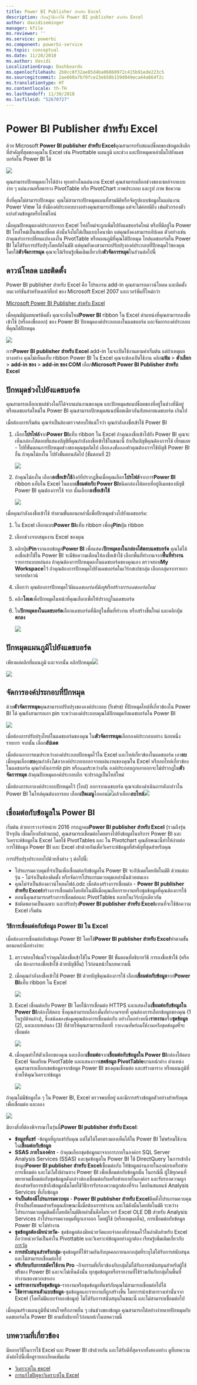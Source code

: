 ```yaml
---
title: Power BI Publisher สำหรับ Excel
description: เรียนรู้วิธีการใช้ Power BI publisher สำหรับ Excel
author: davidiseminger
manager: kfile
ms.reviewer: ''
ms.service: powerbi
ms.component: powerbi-service
ms.topic: conceptual
ms.date: 11/28/2018
ms.author: davidi
LocalizationGroup: Dashboards
ms.openlocfilehash: 2b8cc8f32ae85d4ba06860972c415b91ede223c5
ms.sourcegitcommit: 2ae660a7b70fce23eb58b159d049eca44a664f2c
ms.translationtype: HT
ms.contentlocale: th-TH
ms.lasthandoff: 11/30/2018
ms.locfileid: "52670727"
---
```

# <a name="power-bi-publisher-for-excel"></a>Power BI Publisher สำหรับ Excel
ด้วย Microsoft **Power BI publisher สำหรับ Excel**คุณสามารถรับสแนปช็อตของข้อมูลเชิงลึกที่สำคัญที่สุดของคุณใน Excel เช่น Pivottable แผนภูมิ และช่วง และปักหมุดเหล่านั้นไปยังแดชบอร์ดใน Power BI ได้

![](media/publisher-for-excel/pbi_excel_publisher_pinobj_dashboard.png)

คุณสามารถปักหมุดอะไรได้บ้าง ทุกอย่างในแผ่นงาน Excel คุณสามารถเลือกช่วงของเซลล์จากแบบง่าย ๆ แผ่นงานหรือตาราง PivotTable หรือ PivotChart ภาพประกอบ และรูป ภาพ ข้อความ

สิ่งที่คุณไม่สามารถปักหมุด: คุณไม่สามารถปักหมุดแผนที่สามมิติหรือจัดรูปแบบข้อมูลในแผ่นงาน Power View ได้ ยังมีองค์ประกอบบางอย่างคุณสามารถปักหมุด แต่จะไม่ค่อยมีถึง เช่นตัวกรองตัวแบ่งส่วนข้อมูลหรือไทม์ไลน์

เมื่อคุณปักหมุดองค์ประกอบจาก Excel ไทล์ใหม่จะถูกเพิ่มไปยังแดชบอร์ดใหม่ หรือที่มีอยู่ใน Power BI ไทล์ใหม่เป็นสแนปช็อต ดังนั้นจึงไม่ได้เป็นแบบไดนามิก แต่คุณยังคงสามารถอัปเดต ตัวอย่างเช่น ถ้าคุณทำการเปลี่ยนแปลงลงใน PivotTable หรือแผนภูมิที่คุณได้ปักหมุด ไทล์แดชบอร์ดใน Power BI ไม่ได้รับการปรับปรุงโดยอัตโนมัติ แต่คุณยังคงสามารถปรับปรุงองค์ประกอบที่ปักหมุดไว้ของคุณ โดยใช้**ตัวจัดการหมุด** คุณจะได้เรียนรู้เพิ่มเติมเกี่ยวกับ**ตัวจัดการหมุด**ในส่วนต่อไปนี้

## <a name="download-and-install"></a>ดาวน์โหลด และติดตั้ง
Power BI publisher สำหรับ Excel คือ โปรแกรม add-in คุณสามารถดาวน์โหลด และติดตั้งบนเวอร์ชันสำหรับเดสก์ท็อป ของ Microsoft Excel 2007 และเวอร์ชันที่ใหม่กว่า

[Microsoft Power BI Publisher สำหรับ Excel](http://go.microsoft.com/fwlink/?LinkId=715729)

เมื่อคุณมีผู้เผยแพร่ติดตั้ง คุณจะเห็นใหม่**Power BI** ribbon ใน Excel ตำแหน่งที่คุณสามารถลงชื่อเข้าใช้ (หรือลงชื่อออก) ของ Power BI ปักหมุดองค์ประกอบลงในแดชบอร์ด และจัดการองค์ประกอบที่คุณได้ปักหมุด

![](media/publisher-for-excel/pbi_excel_publisher_ribbon.png)

การ**Power BI publisher สำหรับ Excel** add-in ในจะเปิดใช้งานตามค่าเริ่มต้น แต่ถ้าเหตุผลบางอย่าง คุณไม่เห็นแท็บ ribbon Power BI ใน Excel คุณจะต้องเปิดใช้งาน คลิก**แฟ้ม** > **ตัวเลือก** > **add-in ของ** > **add-in ของ COM** เลือก**Microsoft Power BI Publisher สำหรับ Excel**

## <a name="pin-a-range-to-a-dashboard"></a>ปักหมุดช่วงไปยังแดชบอร์ด
คุณสามารถเลือกเซลล์ช่วงใดก็ได้จากแผ่นงานของคุณ และปักหมุดสแนปช็อตของที่อยู่ในช่วงที่มีอยู่หรือแดชบอร์ดใหม่ใน Power BI คุณสามารถปักหมุดสแนปช็อตเดียวกันกับหลายแดชบอร์ด เกินไป

เมื่อต้องการเริ่มต้น คุณจำเป็นต้องตรวจสอบให้แน่ใจว่า คุณกำลังลงชื่อเข้าใช้ Power BI

1. เลือก**โปรไฟล์**จาก**Power BI**แท็บ ribbon ใน Excel ถ้าคุณลงชื่อเข้าไปยัง Power BI คุณจะเห็นกล่องโต้ตอบที่แสดงบัญชีที่คุณกำลังลงชื่อเข้าใช้ในขณะนี้ ถ้าเป็นบัญชีคุณต้องการใช้ เยี่ยมเลย - ไปที่ขั้นตอนการปักหมุดช่วงของคุณชุดถัดไป เลือก*ลงชื่อออก*ถ้าคุณต้องการใช้บัญชี Power BI อื่น ถ้าคุณไม่ลงใน ไปยังขั้นตอนถัดไป (ขั้นตอนที่ 2)
   
   ![](media/publisher-for-excel/pbi_excel_publish_connect-to-data_0.png)
2. ถ้าคุณไม่ลงใน เลือก**ลงชื่อเข้าใช้**ลิงก์ที่ปรากฏขึ้นเมื่อคุณเลือก**โปรไฟล์**จากการ**Power BI** ribbon แท็บใน Excel ในแบบ**เชื่อมต่อกับ Power BI**ชนิดกล่องโต้ตอบที่อยู่อีเมลของบัญชี Power BI คุณต้องการใช้ จาก นั้นเลือก**ลงชื่อเข้าใช้**
   
   ![](media/publisher-for-excel/pbi_excel_publish_connect-to-data_1a.png)

เมื่อคุณกำลังลงชื่อเข้าใช้ ทำตามขั้นตอนเหล่านี้เพื่อปักหมุดช่วงไปยังแดชบอร์ด:

1. ใน Excel เลือกแบบ**Power BI**แท็บ ribbon เพื่อดู**Pin**ปุ่ม ribbon
2. เลือกช่วงจากสมุดงาน Excel ของคุณ
3. คลิกปุ่ม**Pin**จากแถบข้อมูล**Power BI** เพื่อแสดง**ปักหมุดลงในกล่องโต้ตอบแดชบอร์ด** คุณไม่ได้ลงชื่อเข้าใช้ใน Power BI จะมีข้อความเตือนให้ลงชื่อเข้าใช้ เลือกพื้นที่ทำงานจาก**พื้นที่ทำงาน**รายการแบบหล่นลง ถ้าคุณต้องการปักหมุดลงในแดชบอร์ดของคุณเอง ตรวจสอบ**My Workspace**ไว้ ถ้าคุณต้องการปักหมุดไปยังแดชบอร์ดในเวิร์กสเปซกลุ่ม เลือกกลุ่มจากรายการดรอปดาวน์
4. เลือกว่า คุณต้องการปักหมุดไว้ผิด*แดชบอร์ดที่มีอยู่*หรือสร้างการ*แดชบอร์ดใหม่*
5. คลิก**โอเค**เพื่อปักหมุดในหน้าที่คุณเลือกเพื่อให้ปรากฎในแดชบอร์ด
6. ใน**ปักหมุดลงในแดชบอร์ด**เลือกแดชบอร์ดที่มีอยู่ในพื้นที่ทำงาน หรือสร้างขึ้นใหม่ และคลิกปุ่ม**ตกลง**
   
   ![](media/publisher-for-excel/xl-publish.gif)

## <a name="pin-a-chart-to-a-dashboard"></a>ปักหมุดแผนภูมิไปยังแดชบอร์ด
เพียงแค่คลิกที่แผนภูมิ และจากนั้น คลิกปักหมุด![](media/publisher-for-excel/pbi_excel_publisher_pin.png)

![](media/publisher-for-excel/pbi_excel_publisher_chart.png)

## <a name="manage-pinned-elements"></a>จัดการองค์ประกอบที่ปักหมุด
ด้วย**ตัวจัดการหมุด**คุณสามารถปรับปรุงขององค์ประกอบ (รีเฟรช) ที่ปักหมุดไทล์ที่เกี่ยวข้องใน Power BI ได้ คุณยังสามารถเอา pin ระหว่างองค์ประกอบคุณได้ปักหมุดกับแดชบอร์ดใน Power BI

![](media/publisher-for-excel/pbi_excel_publisher_pin_manager2.png)

เมื่อต้องการปรับปรุงไทล์ในแดชบอร์ดของคุณ ใน**ตัวจัดการหมุด**เลือกองค์ประกอบอย่าง น้อยหนึ่งรายการ จากนั้น เลือก**อัปเดต**

เมื่อต้องเอาการแมประหว่างองค์ประกอบปักหมุดไว้ใน Excel และไทล์เกี่ยวข้องในแดชบอร์ด เอา**ลบ** เมื่อคุณเลือก**ลบ**คุณกำลัง*ไม่*เอาองค์ประกอบออกจากแผ่นงานของคุณใน Excel หรือลบไทล์เกี่ยวข้องในแดชบอร์ด คุณกำลังเอารหัส pin หรือ*แมป*ระหว่างกัน องค์ประกอบถูกเอาออกจะไม่ปรากฏใน**ตัวจัดการหมุด** ถ้าคุณปักหมุดองค์ประกอบอีก จะปรากฏเป็นไทล์ใหม่

เมื่อต้องการเอาองค์ประกอบปักหมุดไว้ (ไทล์) ออกจากแดชบอร์ด คุณจะต้องดำเนินการดังกล่าวใน Power BI ในไทล์คุณต้องการลบ เลือก**เปิดเมนู**ไอคอน![](media/publisher-for-excel/pbi_excel_publisher_tile_openmenu.png)แล้วเลือก**ลบไทล์**![](media/publisher-for-excel/pbi_excel_publisher_tile_trashcan.png)

## <a name="connect-to-data-in-power-bi"></a>เชื่อมต่อกับข้อมูลใน Power BI
เริ่มต้น ด้วยการวางจำหน่าย 2016 กรกฎาคม**Power BI publisher สำหรับ Excel** (รวมถึงรุ่นปัจจุบัน เชื่อมโยงกับด้านบน), คุณสามารถเชื่อมต่อโดยตรงไปยังข้อมูลในบริการ Power BI และวิเคราะห์ข้อมูลใน Excel โดยใช้ PivotTables และ ใน Pivotchart คุณลักษณะนี้ทำให้ง่ายต่อการใช้ข้อมูล Power BI และ Excel เข้าด้วยกันเพื่อวิเคราะห์ข้อมูลที่สำคัญที่สุดสำหรับคุณ

การปรับปรุงประกอบไปด้วยสิ่งต่าง ๆ ต่อไปนี้:

* โปรแกรมควบคุมที่จำเป็นเพื่อเชื่อมต่อกับข้อมูลใน Power BI จะอัปเดตโดยอัตโนมัติ ด้วยแต่ละรุ่น - ไม่จำเป็นต้องติดตั้ง หรือจัดการโปรแกรมควบคุมเหล่านั้นด้วยตนเอง
* คุณไม่จำเป็นต้องดาวน์โหลดไฟล์.odc เมื่อต้องสร้างการเชื่อมต่อ - **Power BI publisher สำหรับ Excel**สร้างการเชื่อมต่อโดยอัตโนมัติเมื่อคุณเลือกรายงานหรือชุดข้อมูลที่คุณต้องการใช้
* ตอนนี้คุณสามารถสร้างการเชื่อมต่อและ PivotTables หลายในเวิร์กบุ๊กเดียวกัน
* ข้อผิดพลาดเป็นเฉพาะ และปรับปรุง**Power BI publisher สำหรับ Excel**แทนที่จะใช้ข้อความ Excel เริ่มต้น

### <a name="how-to-connect-to-power-bi-data-in-excel"></a>วิธีการเชื่อมต่อกับข้อมูล Power BI ใน Excel
เมื่อต้องการเชื่อมต่อกับข้อมูล Power BI โดยใช้**Power BI publisher สำหรับ Excel**ทำตามขั้นตอนเหล่านี้อย่างง่าย:

1. ตรวจสอบให้แน่ใจว่าคุณได้ลงชื่อเข้าใช้ใน Power BI ขั้นตอนที่อธิบายวิธี การลงชื่อเข้าใช้ (หรือเมื่อ ต้องการลงชื่อเข้าใช้ ด้วยบัญชีอื่น) ไว้ก่อนหน้าในบทความนี้
2. เมื่อคุณกำลังลงชื่อเข้าใช้ Power BI ด้วยบัญชีคุณต้องการใช้ เลือก**เชื่อมต่อกับข้อมูล**จาก**Power BI**แท็บ ribbon ใน Excel
   
   ![](media/publisher-for-excel/pbi_excel_publish_connect-to-data_1.png)
3. Excel เชื่อมต่อกับ Power BI โดยใช้การเชื่อมต่อ HTTPS และแสดงใน**เชื่อมต่อกับข้อมูลใน Power BI**กล่องโต้ตอบ ซึ่งคุณสามารถเลือก*พื้นที่ทำงาน*จากที่ คุณต้องการเลือกข้อมูลของคุณ (1 ในรูปด้านล่าง), ซึ่ง*ชนิดของข้อมูล*คุณต้องการเชื่อมต่อกับ อย่างใดอย่างหนึ่ง**รายงาน**หรือ**ชุดข้อมูล** (2), และแบบหล่นลง (3) ที่ช่วยให้คุณสามารถเลือกที่ *รายงานที่พร้อมใช้งานหรือชุดข้อมูล*ที่จะเชื่อมต่อ
   
   ![](media/publisher-for-excel/pbi_excel_publish_connect-to-data_2.png)
4. เมื่อคุณทำให้ตัวเลือกของคุณ และเลือก**เชื่อมต่อ**จาก**เชื่อมต่อกับข้อมูลใน Power BI**กล่องโต้ตอบ Excel จัดเตรียม PivotTable และแสดงการ**เขตข้อมูล PivotTable**บานหน้าต่าง ตำแหน่ง คุณสามารถเลือกเขตข้อมูลจากข้อมูล Power BI ของคุณเชื่อมต่อ และสร้างตาราง หรือแผนภูมิที่ช่วยให้คุณวิเคราะห์ข้อมูล
   
   ![](media/publisher-for-excel/pbi_excel_publish_connect-to-data_3.png)

ถ้าคุณไม่มีข้อมูลใด ๆ ใน Power BI, Excel ตรวจพบที่อยู่ และมีการสร้างข้อมูลตัวอย่างสำหรับคุณเพื่อเชื่อมต่อ และลอง

![](media/publisher-for-excel/pbi_excel_publish_connect-to-data_4.png)

มีบางสิ่งที่ต้องพิจารณาในรุ่นนี้**Power BI publisher สำหรับ Excel**:

* **ข้อมูลที่แชร์** -ข้อมูลที่ถูกแชร์กับคุณ แต่ไม่ได้โดยตรงมองเห็นได้ใน Power BI ไม่พร้อมใช้งานใน**เชื่อมต่อกับข้อมูล**
* **SSAS ภายในองค์กร** - ถ้าคุณเลือกชุดข้อมูลมาจากการภายในองค์กร SQL Server Analysis Services (SSAS) และชุดข้อมูลใน Power BI ใช้ DirectQuery ในการเข้าถึงข้อมูล**Power BI publisher สำหรับ Excel**เชื่อมต่อกับ ให้ข้อมูลผ่านภายในองค์กรเครือข่ายการเชื่อมต่อ และไม่*ไม่*ไปผ่านทาง Power BI เพื่อเชื่อมต่อกับข้อมูลนั้น ในกรณีนี้ ผู้ใช้ทุกคนที่พยายามเชื่อมต่อกับชุดข้อมูลดังกล่าวต้องเชื่อมต่อกับเครือข่ายภายในองค์กร และรับรองความถูกต้องสำหรับการเข้าถึงข้อมูลนั้นโดยใช้วิธีการรับรองความถูกต้องที่จ้าง โดยอินสแตนซ์ Analysis Services ที่เก็บข้อมูล
* **จำเป็นต้องมีโปรแกรมควบคุม** - **Power BI publisher สำหรับ Excel**ติดตั้งโปรแกรมควบคุมที่จำเป็นทั้งหมดสำหรับคุณลักษณะนี้เมื่อต้องการทำงาน และไม่ดังนั้นโดยอัตโนมัติ ระหว่างโปรแกรมควบคุมติดตั้งโดยอัตโนมัติเหล่านั้นคือไดรเวอร์ Excel OLE DB สำหรับ Analysis Services ถ้าโปรแกรมควบคุมที่ถูกเอาออก โดยผู้ใช้ (หรือเหตุผลอื่น), การเชื่อมต่อกับข้อมูล Power BI จะไม่ทำงาน
* **ชุดข้อมูลต้องมีหน่วยวัด**- ชุดข้อมูลต้องมีหน่วยวัดแบบจำลองที่กำหนดไว้ในลำดับสำหรับ Excel ถือว่าหน่วยวัดเป็นค่าใน Pivottable และวิเคราะห์ข้อมูลอย่างถูกต้อง เรียนรู้เพิ่มเติมเกี่ยวกับ[ การวัด](desktop-measures.md)
* **การสนับสนุนสำหรับกลุ่ม**-ชุดข้อมูลที่ใช้ร่วมกันกับบุคคลภายนอกกลุ่มที่ระบุไม่ได้รับการสนับสนุน และไม่สามารถเชื่อมต่อไป
* **ฟรีเทียบกับการสมัครใช้งาน Pro** -กิจกรรมที่เกี่ยวข้องกับกลุ่มไม่ได้รับการสนับสนุนสำหรับผู้ใช้ฟรีของ Power BI และจะไม่เห็นดังนั้น ทุกชุดข้อมูลหรือรายงานที่ใช้ร่วมกันกับกลุ่มในพื้นที่ทำงานของพวกเขาเอง
* **แชร์รายงานหรือชุดข้อมูล**-รายงานหรือชุดข้อมูลที่แชร์กับคุณไม่สามารถเชื่อมต่อไปได้
* **ใช้ตารางแทนตัวแบบข้อมูล**-ชุดข้อมูลและรายงานที่ถูกสร้างขึ้น โดยการนำเข้าตารางเท่านั้นจาก Excel (โดยไม่มีแบบจำลองข้อมูล) ไม่ได้รับการสนับสนุนในขณะนี้ และไม่สามารถเชื่อมต่อไป

เมื่อคุณสร้างแผนภูมิที่น่าสนใจหรือภาพอื่น ๆ เช่นช่วงของข้อมูล คุณสามารถได้อย่างง่ายดายปักหมุดกับแดชบอร์ดใน Power BI ตามที่อธิบายไว้ก่อนหน้าในบทความนี้

## <a name="related-articles"></a>บทความที่เกี่ยวข้อง
มีหลายวิธีในการใช้ Excel และ Power BI เข้าด้วยกัน และได้รับดีที่สุดจากทั้งสองอย่าง ดูที่บทความดังต่อไปนี้เพื่อดูรายละเอียดเพิ่มเติม

* [วิเคราะห์ใน excel](service-analyze-in-excel.md)
* [การแก้ไขปัญหาวิเคราะห์ใน Excel](desktop-troubleshooting-analyze-in-excel.md)

